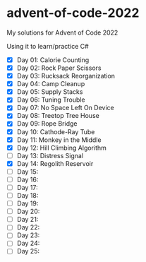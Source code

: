 # advent-of-code-2022

My solutions for Advent of Code 2022

Using it to learn/practice C#

- [x] Day 01: Calorie Counting
- [x] Day 02: Rock Paper Scissors
- [x] Day 03: Rucksack Reorganization
- [x] Day 04: Camp Cleanup
- [x] Day 05: Supply Stacks
- [x] Day 06: Tuning Trouble
- [x] Day 07: No Space Left On Device
- [x] Day 08: Treetop Tree House
- [x] Day 09: Rope Bridge
- [x] Day 10: Cathode-Ray Tube
- [x] Day 11: Monkey in the Middle
- [x] Day 12: Hill Climbing Algorithm
- [ ] Day 13: Distress Signal
- [x] Day 14: Regolith Reservoir
- [ ] Day 15:
- [ ] Day 16:
- [ ] Day 17:
- [ ] Day 18:
- [ ] Day 19:
- [ ] Day 20:
- [ ] Day 21:
- [ ] Day 22:
- [ ] Day 23:
- [ ] Day 24:
- [ ] Day 25: